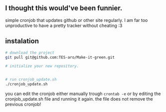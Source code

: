 ## I thought this would've been funnier.
simple cronjob that updates github or other site regularly.
I am far too unproductive to have a pretty tracker without cheating :3  

## instalation


```bash
# download the project
git pull git@github.com:TES-aro/Make-it-green.git

# initialize your new repository.


# run cronjob_update.sh
./cronjob_update.sh
```

you can edit the cronjob either manually trough `crontab -e`
or by editing the cronjob_update.sh file and running it again.
the file does not remove the previous cronjob!
